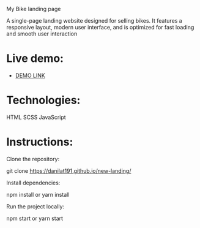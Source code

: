 My Bike landing page

A single-page landing website designed for selling bikes. It features a responsive layout, modern user interface, and is optimized for fast loading and smooth user interaction

# Live demo:
  - [DEMO LINK](https://danilat191.github.io/new-landing/)

# Technologies:

  HTML
  SCSS
  JavaScript

# Instructions:

  Clone the repository:
  
  git clone https://danilat191.github.io/new-landing/
  
  Install dependencies:
  
  npm install
   or
  yarn install
  
  Run the project locally:
  
  npm start
   or
  yarn start
